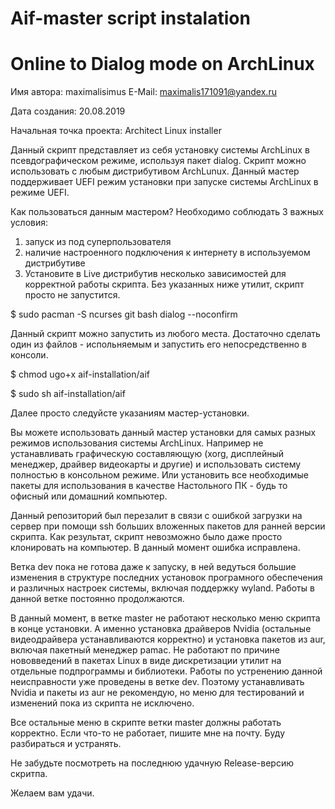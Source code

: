 # Aif-master script instalation
# Online to Dialog mode on ArchLinux

Имя автора: maximalisimus
E-Mail: maximalis171091@yandex.ru
 
Дата создания: 20.08.2019
    
Начальная точка проекта: Architect Linux installer

Данный скрипт представляет из себя установку системы ArchLinux в псевдографическом режиме, используя пакет dialog.
Скрипт можно использовать с любым дистрибутивом ArchLunux. Данный мастер поддерживает UEFI режим установки при запуске системы ArchLinux в режиме UEFI.

Как пользоваться данным мастером?
Необходимо соблюдать 3 важных условия:
1) запуск из под суперпользователя
2) наличие настроенного подключения к интернету в используемом дистрибутиве
3) Установите в Live дистрибутив несколько зависимостей для корректной работы скрипта. Без указанных ниже утилит, скрипт просто не запустится.

$ sudo pacman -S ncurses git bash dialog --noconfirm

Данный скрипт можно запустить из любого места. 
Достаточно сделать один из файлов - испольняемым и запустить его непосредственно в консоли.

$ chmod ugo+x aif-installation/aif

$ sudo sh aif-installation/aif

Далее просто следуйсте указаниям мастер-установки.

Вы можете использовать данный мастер установки для самых разных режимов использования системы ArchLinux.
Например не устанавливать графическую составляющую (xorg, дисплейный менеджер, драйвер видеокарты и другие) и использовать систему полностью в консольном режиме.
Или установить все необходимые пакеты для использования в качестве Настольного ПК - будь то офисный или домашний компьютер.

Данный репозиторий был перезалит в связи с ошибкой загрузки на сервер при помощи ssh больших вложенных пакетов для ранней версии скрипта.
Как результат, скрипт невозможно было даже просто клонировать на компьютер. 
В данный момент ошибка исправлена. 

Ветка dev пока не готова даже к запуску, в ней ведуться большие изменения в структуре последних установок програмного обеспечения и различных настроек системы, включая поддержку wyland. Работы в данной ветке постоянно продолжаются.

В данный момент, в ветке master не работают несколько меню скрипта в конце установки. А именно установка драйверов Nvidia (остальные видеодрайвера устанавливаются корректно) и установка пакетов из aur, включая пакетный менеджер pamac.
Не работают по причине нововведений в пакетах Linux в виде дискретизации утилит на отдельные подпрограммы и библиотеки. Работы по устренению данной неисправности уже проведены в ветке dev. Поэтому устанавливать Nvidia и пакеты из aur не рекомендую, но меню для тестирований и изменений пока из скрипта не исключено.

Все остальные меню в скрипте ветки master должны работать корректно. Если что-то не работает, пишите мне на почту. Буду разбираться и устранять.

Не забудьте посмотреть на последнюю удачную Release-версию скритпа.

Желаем вам удачи.



